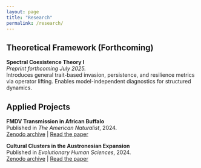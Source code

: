```yaml
---
layout: page
title: "Research"
permalink: /research/
---
```


## Theoretical Framework (Forthcoming)

**Spectral Coexistence Theory I**  
_Preprint forthcoming July 2025._  
Introduces general trait-based invasion, persistence, and resilience metrics via operator lifting. Enables model-independent diagnostics for structured dynamics.

## Applied Projects

**FMDV Transmission in African Buffalo**  
Published in *The American Naturalist*, 2024.  
[Zenodo archive](https://doi.org/10.5281/zenodo.7393935) | [Read the paper](https://doi.org/10.1086/730703)

**Cultural Clusters in the Austronesian Expansion**  
Published in *Evolutionary Human Sciences*, 2024.  
[Zenodo archive](https://doi.org/10.5281/zenodo.13798914) | [Read the paper](https://doi.org/10.1017/ehs.2024.45)

